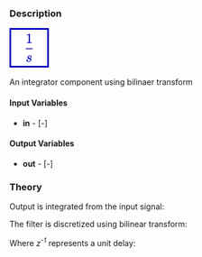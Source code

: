 ### Description
![SignalIntegrator2 picture](SignalIntegrator2.svg)

An integrator component using bilinaer transform

#### Input Variables
* **in** -  [-]

#### Output Variables
* **out** -  [-]

### Theory
Output is integrated from the input signal:
<!---EQUATION out =\dfrac{1}{s} in--->

The filter is discretized using bilinear transform:
<!---EQUATION s\leftarrow {\dfrac {2}{T}}{\dfrac {1-z^{-1}}{1+z^{-1}}} --->

Where <i>z<sup>-1</sup></i> represents a unit delay:

<!---EQUATION z^{-1}x(t) = x(t-\Delta t) --->

